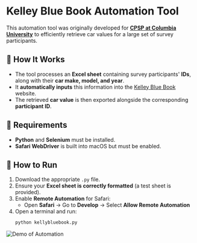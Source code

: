 # Kelley Blue Book Automation Tool  

This automation tool was originally developed for [**CPSP at Columbia University**](https://povertycenter.columbia.edu/people/janira-esperanza-gayle) to efficiently retrieve car values for a large set of survey participants.  

## 📌 How It Works  
- The tool processes an **Excel sheet** containing survey participants' **IDs**, along with their **car make, model, and year**.  
- It **automatically inputs** this information into the [Kelley Blue Book](https://www.kbb.com/whats-my-car-worth/) website.  
- The retrieved **car value** is then exported alongside the corresponding **participant ID**.  

## 🔧 Requirements  
- **Python** and **Selenium** must be installed.  
- **Safari WebDriver** is built into macOS but must be enabled.  

## 🚀 How to Run  
1. Download the appropriate `.py` file.  
2. Ensure your **Excel sheet is correctly formatted** (a test sheet is provided).  
3. Enable **Remote Automation** for Safari:  
   - Open **Safari** → Go to **Develop** → Select **Allow Remote Automation**  
4. Open a terminal and run:  
   ```sh
   python kellybluebook.py

![Demo of Automation](demonstration.gif)



